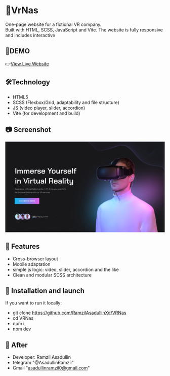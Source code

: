 # 📌VrNas

One-page website for a fictional VR company.  
Built with HTML, SCSS, JavaScript and Vite. The website is fully responsive and includes interactive

## 🔗DEMO

👉[View Live Website](https://ramzilasadullinxd.github.io/VRNas/)

## 🛠️Technology

- HTML5  
- SCSS (Flexbox/Grid, adaptability and 
file structure)  
- JS (video player, slider, accordion)  
- Vite (for development and build)

## 📷 Screenshot

![VrNas Screenshot](./readme.png)

## 🚀 Features

- Cross-browser layout
- Mobile adaptation
- simple js logic: video, slider, accordion and the like
- Clean and modular SCSS architecture

## 📁 Installation and launch

If you want to run it locally:

- git clone https://github.com/RamzilAsadullinXd/VRNas
- cd VRNas
- npm i
- npm dev

## 👤 Аfter
- Developer: Ramzil Asadullin
- telegram "@AsadullinRamzil"
- Gmail "asadullinramzil0@gmail.com"
